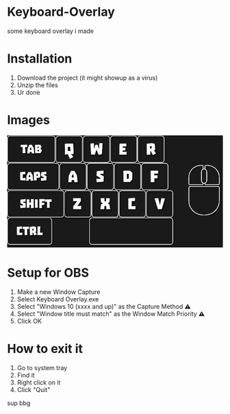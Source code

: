 # Keyboard-Overlay
some keyboard overlay i made

# Installation
1. Download the project (it might showup as a virus)
2. Unzip the files
3. Ur done

# Images
<img src="https://github.com/Armandukx/Keyboard-Overlay/blob/main/Images/DaExe.png?raw=true" alt="App Screenshot">

# Setup for OBS
1. Make a new Window Capture
2. Select Keyboard Overlay.exe
3. Select "Windows 10 (xxxx and up)" as the Capture Method ⚠️
4. Select "Window title must match" as the Window Match Priority ⚠️
5. Click OK

# How to exit it
1. Go to system tray
2. Find it
3. Right click on it
4. Click "Quit"

sup bbg
